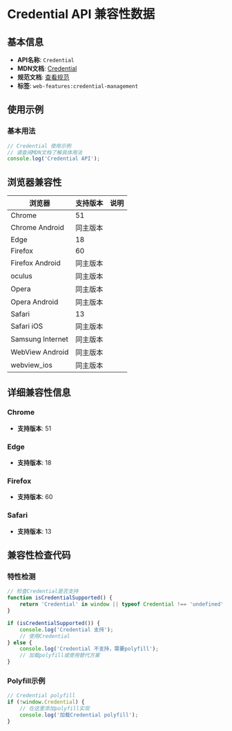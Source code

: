# Credential API 兼容性数据

## 基本信息

- **API名称**: `Credential`
- **MDN文档**: [Credential](https://developer.mozilla.org/docs/Web/API/Credential)
- **规范文档**: [查看规范](https://w3c.github.io/webappsec-credential-management/#the-credential-interface)
- **标签**: `web-features:credential-management`

## 使用示例

### 基本用法

```javascript
// Credential 使用示例
// 请查阅MDN文档了解具体用法
console.log('Credential API');
```

## 浏览器兼容性

| 浏览器 | 支持版本 | 说明 |
|--------|----------|------|
| Chrome | 51 |  |
| Chrome Android | 同主版本 |  |
| Edge | 18 |  |
| Firefox | 60 |  |
| Firefox Android | 同主版本 |  |
| oculus | 同主版本 |  |
| Opera | 同主版本 |  |
| Opera Android | 同主版本 |  |
| Safari | 13 |  |
| Safari iOS | 同主版本 |  |
| Samsung Internet | 同主版本 |  |
| WebView Android | 同主版本 |  |
| webview_ios | 同主版本 |  |

## 详细兼容性信息

### Chrome

- **支持版本**: 51

### Edge

- **支持版本**: 18

### Firefox

- **支持版本**: 60

### Safari

- **支持版本**: 13

## 兼容性检查代码

### 特性检测

```javascript
// 检查Credential是否支持
function isCredentialSupported() {
    return 'Credential' in window || typeof Credential !== 'undefined';
}

if (isCredentialSupported()) {
    console.log('Credential 支持');
    // 使用Credential
} else {
    console.log('Credential 不支持，需要polyfill');
    // 加载polyfill或使用替代方案
}
```

### Polyfill示例

```javascript
// Credential polyfill
if (!window.Credential) {
    // 在这里添加polyfill实现
    console.log('加载Credential polyfill');
}
```

